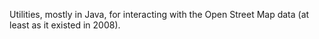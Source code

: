 
Utilities, mostly in Java, for interacting with the Open Street Map data (at least as it existed in 2008). 



